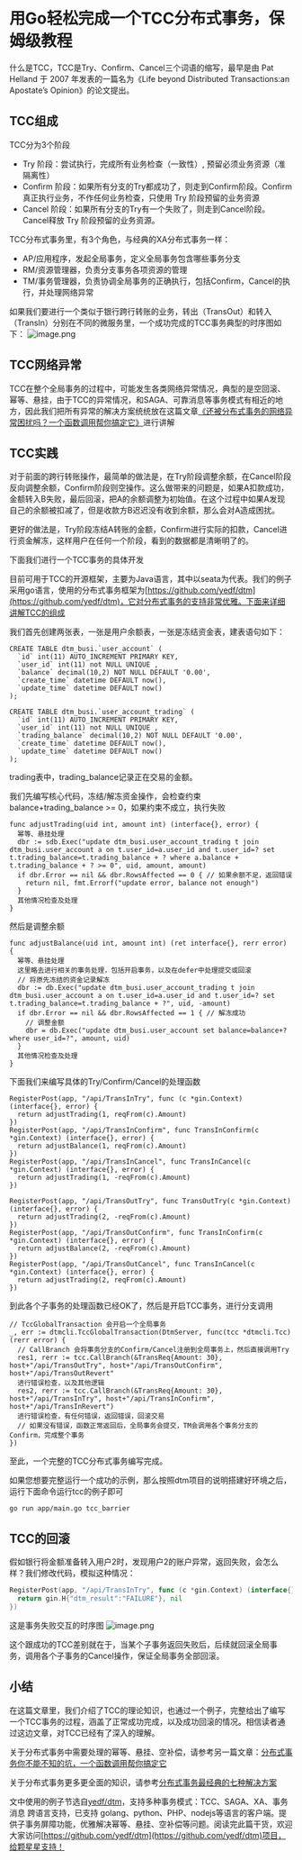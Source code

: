 # 用Go轻松完成一个TCC分布式事务，保姆级教程
什么是TCC，TCC是Try、Confirm、Cancel三个词语的缩写，最早是由 Pat Helland 于 2007 年发表的一篇名为《Life beyond Distributed Transactions:an Apostate’s Opinion》的论文提出。

## TCC组成
TCC分为3个阶段

- Try 阶段：尝试执行，完成所有业务检查（一致性）, 预留必须业务资源（准隔离性）
- Confirm 阶段：如果所有分支的Try都成功了，则走到Confirm阶段。Confirm真正执行业务，不作任何业务检查，只使用 Try 阶段预留的业务资源
- Cancel 阶段：如果所有分支的Try有一个失败了，则走到Cancel阶段。Cancel释放 Try 阶段预留的业务资源。

TCC分布式事务里，有3个角色，与经典的XA分布式事务一样：

- AP/应用程序，发起全局事务，定义全局事务包含哪些事务分支
- RM/资源管理器，负责分支事务各项资源的管理
- TM/事务管理器，负责协调全局事务的正确执行，包括Confirm，Cancel的执行，并处理网络异常

如果我们要进行一个类似于银行跨行转账的业务，转出（TransOut）和转入（TransIn）分别在不同的微服务里，一个成功完成的TCC事务典型的时序图如下：
![image.png](../imgs/tcc_normal.jpg)

## TCC网络异常

TCC在整个全局事务的过程中，可能发生各类网络异常情况，典型的是空回滚、幂等、悬挂，由于TCC的异常情况，和SAGA、可靠消息等事务模式有相近的地方，因此我们把所有异常的解决方案统统放在这篇文章[《还被分布式事务的网络异常困扰吗？一个函数调用帮你搞定它》](https://zhuanlan.zhihu.com/p/388444465)进行讲解

## TCC实践

对于前面的跨行转账操作，最简单的做法是，在Try阶段调整余额，在Cancel阶段反向调整余额，Confirm阶段则空操作。这么做带来的问题是，如果A扣款成功，金额转入B失败，最后回滚，把A的余额调整为初始值。在这个过程中如果A发现自己的余额被扣减了，但是收款方B迟迟没有收到余额，那么会对A造成困扰。

更好的做法是，Try阶段冻结A转账的金额，Confirm进行实际的扣款，Cancel进行资金解冻，这样用户在任何一个阶段，看到的数据都是清晰明了的。

下面我们进行一个TCC事务的具体开发

目前可用于TCC的开源框架，主要为Java语言，其中以seata为代表。我们的例子采用go语言，使用的分布式事务框架为[https://github.com/yedf/dtm](https://github.com/yedf/dtm)，它对分布式事务的支持非常优雅。下面来详细讲解TCC的组成

我们首先创建两张表，一张是用户余额表，一张是冻结资金表，建表语句如下：


```
CREATE TABLE dtm_busi.`user_account` (
  `id` int(11) AUTO_INCREMENT PRIMARY KEY,
  `user_id` int(11) not NULL UNIQUE ,
  `balance` decimal(10,2) NOT NULL DEFAULT '0.00',
  `create_time` datetime DEFAULT now(),
  `update_time` datetime DEFAULT now()
);

CREATE TABLE dtm_busi.`user_account_trading` (
  `id` int(11) AUTO_INCREMENT PRIMARY KEY,
  `user_id` int(11) not NULL UNIQUE ,
  `trading_balance` decimal(10,2) NOT NULL DEFAULT '0.00',
  `create_time` datetime DEFAULT now(),
  `update_time` datetime DEFAULT now()
);
```

trading表中，trading_balance记录正在交易的金额。

我们先编写核心代码，冻结/解冻资金操作，会检查约束balance+trading_balance >= 0，如果约束不成立，执行失败


```
func adjustTrading(uid int, amount int) (interface{}, error) {
  幂等、悬挂处理
  dbr := sdb.Exec("update dtm_busi.user_account_trading t join dtm_busi.user_account a on t.user_id=a.user_id and t.user_id=? set t.trading_balance=t.trading_balance + ? where a.balance + t.trading_balance + ? >= 0", uid, amount, amount)
  if dbr.Error == nil && dbr.RowsAffected == 0 { // 如果余额不足，返回错误
    return nil, fmt.Errorf("update error, balance not enough")
  }
  其他情况检查及处理
}
```

然后是调整余额


```
func adjustBalance(uid int, amount int) (ret interface{}, rerr error) {
  幂等、悬挂处理
  这里略去进行相关的事务处理，包括开启事务，以及在defer中处理提交或回滚
  // 将原先冻结的资金记录解冻
  dbr := db.Exec("update dtm_busi.user_account_trading t join dtm_busi.user_account a on t.user_id=a.user_id and t.user_id=? set t.trading_balance=t.trading_balance + ?", uid, -amount)
  if dbr.Error == nil && dbr.RowsAffected == 1 { // 解冻成功
    // 调整金额
    dbr = db.Exec("update dtm_busi.user_account set balance=balance+? where user_id=?", amount, uid)
  }
  其他情况检查及处理
}
```

下面我们来编写具体的Try/Confirm/Cancel的处理函数


```
RegisterPost(app, "/api/TransInTry", func (c *gin.Context) (interface{}, error) {
  return adjustTrading(1, reqFrom(c).Amount)
})
RegisterPost(app, "/api/TransInConfirm", func TransInConfirm(c *gin.Context) (interface{}, error) {
  return adjustBalance(1, reqFrom(c).Amount)
})
RegisterPost(app, "/api/TransInCancel", func TransInCancel(c *gin.Context) (interface{}, error) {
  return adjustTrading(1, -reqFrom(c).Amount)
})

RegisterPost(app, "/api/TransOutTry", func TransOutTry(c *gin.Context) (interface{}, error) {
  return adjustTrading(2, -reqFrom(c).Amount)
})
RegisterPost(app, "/api/TransOutConfirm", func TransInConfirm(c *gin.Context) (interface{}, error) {
  return adjustBalance(2, -reqFrom(c).Amount)
})
RegisterPost(app, "/api/TransOutCancel", func TransInCancel(c *gin.Context) (interface{}, error) {
  return adjustTrading(2, reqFrom(c).Amount)
})

```
到此各个子事务的处理函数已经OK了，然后是开启TCC事务，进行分支调用


```
// TccGlobalTransaction 会开启一个全局事务
_, err := dtmcli.TccGlobalTransaction(DtmServer, func(tcc *dtmcli.Tcc) (rerr error) {
  // CallBranch 会将事务分支的Confirm/Cancel注册到全局事务上，然后直接调用Try
  res1, rerr := tcc.CallBranch(&TransReq{Amount: 30}, host+"/api/TransOutTry", host+"/api/TransOutConfirm", host+"/api/TransOutRevert"
  进行错误检查，以及其他逻辑
  res2, rerr := tcc.CallBranch(&TransReq{Amount: 30}, host+"/api/TransInTry", host+"/api/TransInConfirm", host+"/api/TransInRevert")
  进行错误检查，有任何错误，返回错误，回滚交易
  // 如果没有错误，函数正常返回后，全局事务会提交，TM会调用各个事务分支的Confirm，完成整个事务
})
```

至此，一个完整的TCC分布式事务编写完成。

如果您想要完整运行一个成功的示例，那么按照dtm项目的说明搭建好环境之后，运行下面命令运行tcc的例子即可

`go run app/main.go tcc_barrier`

## TCC的回滚
假如银行将金额准备转入用户2时，发现用户2的账户异常，返回失败，会怎么样？我们修改代码，模拟这种情况：
``` go
RegisterPost(app, "/api/TransInTry", func (c *gin.Context) (interface{}, error) {
  return gin.H{"dtm_result":"FAILURE"}, nil
})
```
这是事务失败交互的时序图
![image.png](../imgs/tcc_rollback.jpg)

这个跟成功的TCC差别就在于，当某个子事务返回失败后，后续就回滚全局事务，调用各个子事务的Cancel操作，保证全局事务全部回滚。

## 小结

在这篇文章里，我们介绍了TCC的理论知识，也通过一个例子，完整给出了编写一个TCC事务的过程，涵盖了正常成功完成，以及成功回滚的情况。相信读者通过这边文章，对TCC已经有了深入的理解。

关于分布式事务中需要处理的幂等、悬挂、空补偿，请参考另一篇文章：[分布式事务你不能不知的坑，一个函数调用帮你搞定它](https://zhuanlan.zhihu.com/p/388444465)

关于分布式事务更多更全面的知识，请参考[分布式事务最经典的七种解决方案](https://segmentfault.com/a/1190000040321750)

文中使用的例子节选自[yedf/dtm](https://github.com/yedf/dtm)，支持多种事务模式：TCC、SAGA、XA、事务消息 跨语言支持，已支持 golang、python、PHP、nodejs等语言的客户端。提供子事务屏障功能，优雅解决幂等、悬挂、空补偿等问题。
​
阅读完此篇干货，欢迎大家访问[https://github.com/yedf/dtm](https://github.com/yedf/dtm)项目，给颗星星支持！